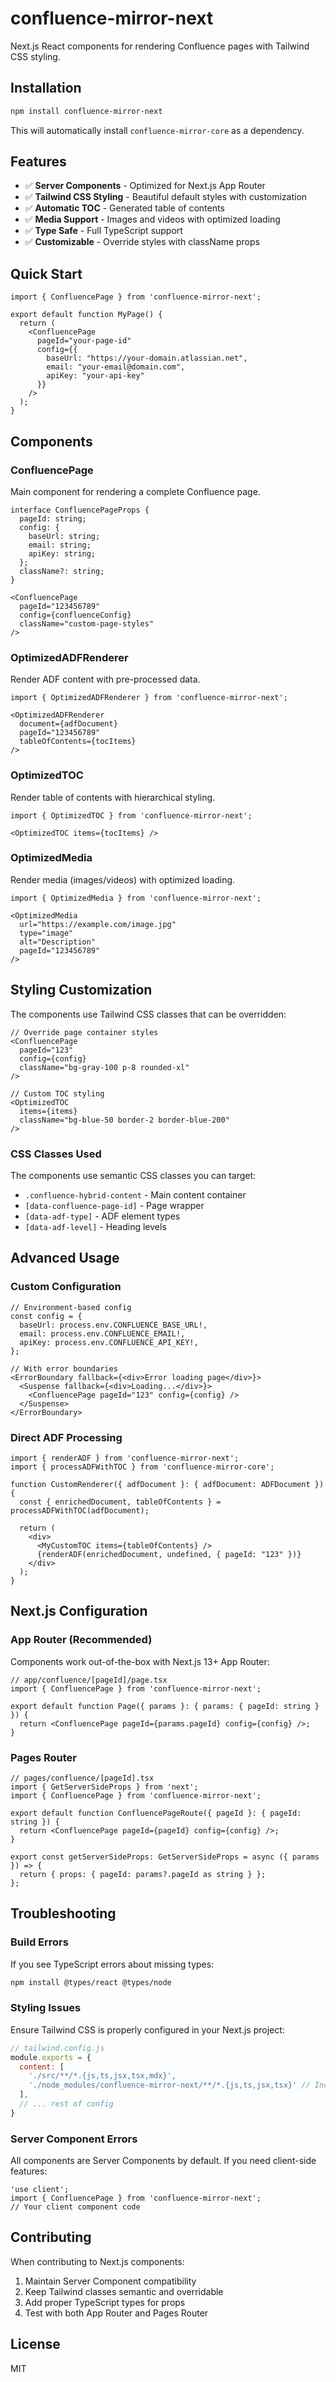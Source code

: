 # confluence-mirror-next

Next.js React components for rendering Confluence pages with Tailwind CSS styling.

## Installation

```bash
npm install confluence-mirror-next
```

This will automatically install `confluence-mirror-core` as a dependency.

## Features

- ✅ **Server Components** - Optimized for Next.js App Router
- ✅ **Tailwind CSS Styling** - Beautiful default styles with customization
- ✅ **Automatic TOC** - Generated table of contents 
- ✅ **Media Support** - Images and videos with optimized loading
- ✅ **Type Safe** - Full TypeScript support
- ✅ **Customizable** - Override styles with className props

## Quick Start

```tsx
import { ConfluencePage } from 'confluence-mirror-next';

export default function MyPage() {
  return (
    <ConfluencePage 
      pageId="your-page-id"
      config={{
        baseUrl: "https://your-domain.atlassian.net",
        email: "your-email@domain.com",
        apiKey: "your-api-key"
      }}
    />
  );
}
```

## Components

### ConfluencePage

Main component for rendering a complete Confluence page.

```tsx
interface ConfluencePageProps {
  pageId: string;
  config: {
    baseUrl: string;
    email: string; 
    apiKey: string;
  };
  className?: string;
}

<ConfluencePage 
  pageId="123456789"
  config={confluenceConfig}
  className="custom-page-styles"
/>
```

### OptimizedADFRenderer

Render ADF content with pre-processed data.

```tsx
import { OptimizedADFRenderer } from 'confluence-mirror-next';

<OptimizedADFRenderer
  document={adfDocument}
  pageId="123456789" 
  tableOfContents={tocItems}
/>
```

### OptimizedTOC

Render table of contents with hierarchical styling.

```tsx
import { OptimizedTOC } from 'confluence-mirror-next';

<OptimizedTOC items={tocItems} />
```

### OptimizedMedia

Render media (images/videos) with optimized loading.

```tsx
import { OptimizedMedia } from 'confluence-mirror-next';

<OptimizedMedia
  url="https://example.com/image.jpg"
  type="image"
  alt="Description"
  pageId="123456789"
/>
```

## Styling Customization

The components use Tailwind CSS classes that can be overridden:

```tsx
// Override page container styles
<ConfluencePage 
  pageId="123" 
  config={config}
  className="bg-gray-100 p-8 rounded-xl"
/>

// Custom TOC styling
<OptimizedTOC 
  items={items}
  className="bg-blue-50 border-2 border-blue-200"
/>
```

### CSS Classes Used

The components use semantic CSS classes you can target:

- `.confluence-hybrid-content` - Main content container
- `[data-confluence-page-id]` - Page wrapper
- `[data-adf-type]` - ADF element types
- `[data-adf-level]` - Heading levels

## Advanced Usage

### Custom Configuration

```tsx
// Environment-based config
const config = {
  baseUrl: process.env.CONFLUENCE_BASE_URL!,
  email: process.env.CONFLUENCE_EMAIL!,
  apiKey: process.env.CONFLUENCE_API_KEY!,
};

// With error boundaries
<ErrorBoundary fallback={<div>Error loading page</div>}>
  <Suspense fallback={<div>Loading...</div>}>
    <ConfluencePage pageId="123" config={config} />
  </Suspense>
</ErrorBoundary>
```

### Direct ADF Processing

```tsx
import { renderADF } from 'confluence-mirror-next';
import { processADFWithTOC } from 'confluence-mirror-core';

function CustomRenderer({ adfDocument }: { adfDocument: ADFDocument }) {
  const { enrichedDocument, tableOfContents } = processADFWithTOC(adfDocument);
  
  return (
    <div>
      <MyCustomTOC items={tableOfContents} />
      {renderADF(enrichedDocument, undefined, { pageId: "123" })}
    </div>
  );
}
```

## Next.js Configuration

### App Router (Recommended)

Components work out-of-the-box with Next.js 13+ App Router:

```tsx
// app/confluence/[pageId]/page.tsx
import { ConfluencePage } from 'confluence-mirror-next';

export default function Page({ params }: { params: { pageId: string } }) {
  return <ConfluencePage pageId={params.pageId} config={config} />;
}
```

### Pages Router

```tsx
// pages/confluence/[pageId].tsx
import { GetServerSideProps } from 'next';
import { ConfluencePage } from 'confluence-mirror-next';

export default function ConfluencePageRoute({ pageId }: { pageId: string }) {
  return <ConfluencePage pageId={pageId} config={config} />;
}

export const getServerSideProps: GetServerSideProps = async ({ params }) => {
  return { props: { pageId: params?.pageId as string } };
};
```

## Troubleshooting

### Build Errors

If you see TypeScript errors about missing types:

```bash
npm install @types/react @types/node
```

### Styling Issues

Ensure Tailwind CSS is properly configured in your Next.js project:

```js
// tailwind.config.js
module.exports = {
  content: [
    './src/**/*.{js,ts,jsx,tsx,mdx}',
    './node_modules/confluence-mirror-next/**/*.{js,ts,jsx,tsx}' // Include package
  ],
  // ... rest of config
}
```

### Server Component Errors

All components are Server Components by default. If you need client-side features:

```tsx
'use client';
import { ConfluencePage } from 'confluence-mirror-next';
// Your client component code
```

## Contributing

When contributing to Next.js components:

1. Maintain Server Component compatibility
2. Keep Tailwind classes semantic and overridable
3. Add proper TypeScript types for props
4. Test with both App Router and Pages Router

## License

MIT